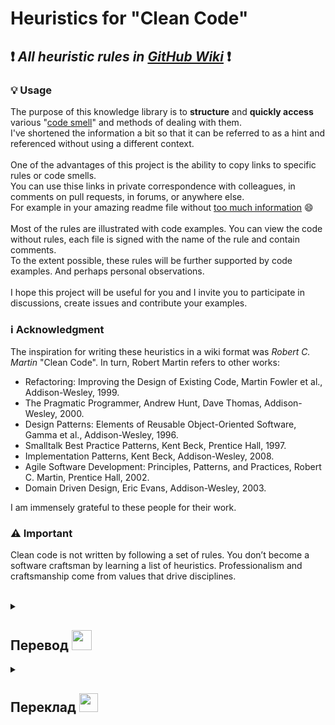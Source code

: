 # Heuristics for "Clean Code" 
## :exclamation: *All heuristic rules in [GitHub Wiki](https://github.com/SaintZet/HeuristicsForClearCode/wiki)* :exclamation:

### :bulb: Usage

The purpose of this knowledge library is to **structure** and **quickly access** various "[code smell](https://en.wikipedia.org/wiki/Code_smell)" and methods of dealing with them.<br />
I've shortened the information a bit so that it can be referred to as a hint and referenced without using a different context.<br />
<br />
One of the advantages of this project is the ability to copy links to specific rules or code smells.<br />
You can use thise links in private correspondence with colleagues, in comments on pull requests, in forums, or anywhere else.<br />
For example in your amazing readme file without [too much information](https://github.com/SaintZet/HeuristicsForCleanCode/wiki/%5BG%5Deneral#g08-too-much-information) :smile: <br />
<br />
Most of the rules are illustrated with code examples. You can view the code without rules, each file is signed with the name of the rule and contain comments.<br />
To the extent possible, these rules will be further supported by code examples. And perhaps personal observations.<br />
<br />
I hope this project will be useful for you and I invite you to participate in discussions, create issues and contribute your examples.

### :information_source: Acknowledgment

The inspiration for writing these heuristics in a wiki format was *Robert C. Martin* "Clean Code". In turn, Robert Martin refers to other works: 
- Refactoring: Improving the Design of Existing Code, Martin Fowler et al., Addison-Wesley, 1999.
- The Pragmatic Programmer, Andrew Hunt, Dave Thomas, Addison-Wesley, 2000.
- Design Patterns: Elements of Reusable Object-Oriented Software, Gamma et al., Addison-Wesley, 1996.
- Smalltalk Best Practice Patterns, Kent Beck, Prentice Hall, 1997. 
- Implementation Patterns, Kent Beck, Addison-Wesley, 2008.
- Agile Software Development: Principles, Patterns, and Practices, Robert C. Martin, Prentice Hall, 2002.
- Domain Driven Design, Eric Evans, Addison-Wesley, 2003.<br />

I am immensely grateful to these people for their work.<br />

### :warning: Important

Clean code is not written by following a set of rules. You don’t become a software craftsman by learning a list of heuristics. Professionalism and craftsmanship come from values that drive disciplines.

<br>
<details>
  <summary><h2>Перевод <img src="https://media.giphy.com/media/lxDOajE5iIaxBmq2WB/giphy.gif" width="32"></h2></summary>
<hr>

### :exclamation: *All heuristic rules on [GitHub Wiki](https://github.com/SaintZet/HeuristicsForClearCode/wiki)* :exclamation:

### :bulb: Применение

Целью данной библиотеки знаний является **структурированный** и **быстрый доступ** к различным "[запахам кода](https://ru.wikipedia.org/wiki/Код_с_запашком)" и методов борьбы с ними. <br />
Я немного ужал информацию для того, что бы к ней можно было обратиться как к подсказке и ссылаться на нее не используя другой контекст.<br />
<br />
Одним из преимуществ этого проекта является возможность копирования ссылок на определенные правила или запахи кода.<br />
Вы можете использовать эти ссылки в личной переписке с коллегами, в комментариях к пулл-реквестам, на форумах или где-либо еще.<br />
Например, в вашем прекрасном файле readme без [лишней информации](https://github.com/SaintZet/HeuristicsForCleanCode/wiki/%5BG%5Deneral#g08-too-much-information) :smile:<br />
<br />
Большая часть правил проиллюстрированы примерами кода. Вы можете просматривать код и без правил, каждый файл подписан именем правила и содержит комментарии.<br />
По мере возможности, данные правила будут еще больше подкрепляться примерами кода. И возможно, личными наблюдениями. <br />
<br />
Я надеюсь вам этот проект пригодиться и приглашаю участвовать в обсуждениях, создании issues и контребьютить свои примеры. 

### :information_source: Благодарность

Вдохновением для написания этих эвристических правил в виде вики послужила книга *Роберта Мартина* "Чистый код". В свою очередь Роберт Мартин ссылается на другие не менее значимые труды:
- Refactoring: Improving the Design of Existing Code, Martin Fowler et al., Addison-Wesley, 1999.
- The Pragmatic Programmer, Andrew Hunt, Dave Thomas, Addison-Wesley, 2000.
- Design Patterns: Elements of Reusable Object Oriented Software, Gamma et al., Addison-Wesley, 1996.
- Smalltalk Best Practice Patterns, Kent Beck, Prentice Hall, 1997.
- Implementation Patterns, Kent Beck, Addison-Wesley, 2008.
- Agile Software Development: Principles, Patterns, and Practices, Robert C. Martin, Prentice Hall, 2002.
- Domain Driven Design, Eric Evans, Addison-Wesley, 2003.<br />

Я безмерно благодарен этим людям за их работу.<br />

### :warning: Важно

Невозможно написать чистый код, действуя по списку правил. Нельзя стать мастером, изучив набор эвристик. Профессионализм и мастерство формируются на основе ценностей, которыми вы руководствуетесь в обучении.

</details>

<details> 
  <summary><h2>Переклад <img src="https://media.giphy.com/media/hVUK7LtvxX6KNYydAb/giphy.gif" width="30"></h2></summary>
<hr>

### :exclamation: *Всі евристичні правила в [GitHub Wiki](https://github.com/SaintZet/HeuristicsForClearCode/wiki)* :exclamation:

### :bulb: Застосування

Метою даної бібліотеки знань є **структурований** та **швидкий доступ** до різних "[запахів коду](https://uk.wikipedia.org/wiki/Запахи_коду)" та методів бородьби з ними. <br />
Я трохи зтиснув інформацію для того, щоб до неї можна було звернутися як до підказки та посилатися на неї не використовуючи інший контекст.<br />
<br />
Однією з переваг цього проекту є можливість копіювати посилання на конкретні правила або запахи коду.<br />
Ви можете використовувати ці посилання в приватному листуванні з колегами, в коментарях до запитів на отримання, на форумах або де завгодно.<br />
Наприклад, у вашому дивовижному файлі readme без [зайвої інформації](https://github.com/SaintZet/HeuristicsForCleanCode/wiki/%5BG%5Deneral#g08-too-much-information)<br />
<br />
Більшість правил проілюстровані прикладами коду. Ви можете переглядати код без правил, кожен файл підписаний ім'ям правила і містить коментарі.<br />
У міру можливості дані правила будуть ще більше підкріплюватися прикладами коду. І можливо, особистими спостереженнями. <br />
<br />
Я сподіваюся вам цей проект статане в нагоді також запрошую брати участь в обговореннях, створенні issues та контреб'ютити свої приклади.

### :information_source: Подяка

Натхненням для написання цих евристичних правил у вигляді вікі послужила книга *Роберта Мартіна* "Чистий код". У свою чергу Роберт Мартін посилається на інші не менш важливі праці:
- Refactoring: Improving the Design of Existing Code, Martin Fowler et al., Addison-Wesley, 1999.
- The Pragmatic Programmer, Andrew Hunt, Dave Thomas, Addison-Wesley, 2000.
- Design Patterns: Elements of Reusable Object Oriented Software, Gamma et al., Addison-Wesley, 1996.
- Smalltalk Best Practice Patterns, Kent Beck, Prentice Hall, 1997.
- Implementation Patterns, Kent Beck, Addison-Wesley, 2008.
- Agile Software Development: Principles, Patterns, and Practices, Robert C. Martin, Prentice Hall, 2002.
- Domain Driven Design, Eric Evans, Addison-Wesley, 2003.<br />

Я безмежно вдячний цим людям за їх працю.<br />

### :warning: Важливо

Неможливо написати чистий код, діючи за списком правил. Не можна стати майстром, вивчивши набір евристик. Професіоналізм та майстерність формуються на основі цінностей, якими ви керуєтеся у навчанні.

</details>
